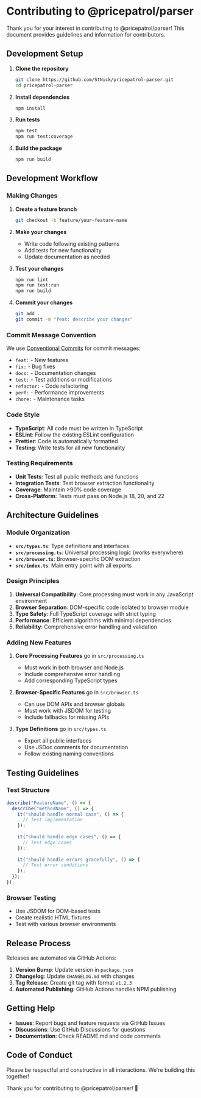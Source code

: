 # Contributing to @pricepatrol/parser

Thank you for your interest in contributing to @pricepatrol/parser! This document provides guidelines and information for contributors.

## Development Setup

1. **Clone the repository**
   ```bash
   git clone https://github.com/StNick/pricepatrol-parser.git
   cd pricepatrol-parser
   ```

2. **Install dependencies**
   ```bash
   npm install
   ```

3. **Run tests**
   ```bash
   npm test
   npm run test:coverage
   ```

4. **Build the package**
   ```bash
   npm run build
   ```

## Development Workflow

### Making Changes

1. **Create a feature branch**
   ```bash
   git checkout -b feature/your-feature-name
   ```

2. **Make your changes**
   - Write code following existing patterns
   - Add tests for new functionality
   - Update documentation as needed

3. **Test your changes**
   ```bash
   npm run lint
   npm run test:run
   npm run build
   ```

4. **Commit your changes**
   ```bash
   git add .
   git commit -m "feat: describe your changes"
   ```

### Commit Message Convention

We use [Conventional Commits](https://conventionalcommits.org/) for commit messages:

- `feat:` - New features
- `fix:` - Bug fixes
- `docs:` - Documentation changes
- `test:` - Test additions or modifications
- `refactor:` - Code refactoring
- `perf:` - Performance improvements
- `chore:` - Maintenance tasks

### Code Style

- **TypeScript**: All code must be written in TypeScript
- **ESLint**: Follow the existing ESLint configuration
- **Prettier**: Code is automatically formatted
- **Testing**: Write tests for all new functionality

### Testing Requirements

- **Unit Tests**: Test all public methods and functions
- **Integration Tests**: Test browser extraction functionality
- **Coverage**: Maintain >90% code coverage
- **Cross-Platform**: Tests must pass on Node.js 18, 20, and 22

## Architecture Guidelines

### Module Organization

- **`src/types.ts`**: Type definitions and interfaces
- **`src/processing.ts`**: Universal processing logic (works everywhere)
- **`src/browser.ts`**: Browser-specific DOM extraction
- **`src/index.ts`**: Main entry point with all exports

### Design Principles

1. **Universal Compatibility**: Core processing must work in any JavaScript environment
2. **Browser Separation**: DOM-specific code isolated to browser module
3. **Type Safety**: Full TypeScript coverage with strict typing
4. **Performance**: Efficient algorithms with minimal dependencies
5. **Reliability**: Comprehensive error handling and validation

### Adding New Features

1. **Core Processing Features** go in `src/processing.ts`
   - Must work in both browser and Node.js
   - Include comprehensive error handling
   - Add corresponding TypeScript types

2. **Browser-Specific Features** go in `src/browser.ts`
   - Can use DOM APIs and browser globals
   - Must work with JSDOM for testing
   - Include fallbacks for missing APIs

3. **Type Definitions** go in `src/types.ts`
   - Export all public interfaces
   - Use JSDoc comments for documentation
   - Follow existing naming conventions

## Testing Guidelines

### Test Structure

```typescript
describe("FeatureName", () => {
  describe("methodName", () => {
    it("should handle normal case", () => {
      // Test implementation
    });
    
    it("should handle edge cases", () => {
      // Test edge cases
    });
    
    it("should handle errors gracefully", () => {
      // Test error conditions
    });
  });
});
```

### Browser Testing

- Use JSDOM for DOM-based tests
- Create realistic HTML fixtures
- Test with various browser environments

## Release Process

Releases are automated via GitHub Actions:

1. **Version Bump**: Update version in `package.json`
2. **Changelog**: Update `CHANGELOG.md` with changes
3. **Tag Release**: Create git tag with format `v1.2.3`
4. **Automated Publishing**: GitHub Actions handles NPM publishing

## Getting Help

- **Issues**: Report bugs and feature requests via GitHub Issues
- **Discussions**: Use GitHub Discussions for questions
- **Documentation**: Check README.md and code comments

## Code of Conduct

Please be respectful and constructive in all interactions. We're building this together!

Thank you for contributing to @pricepatrol/parser! 🚀
